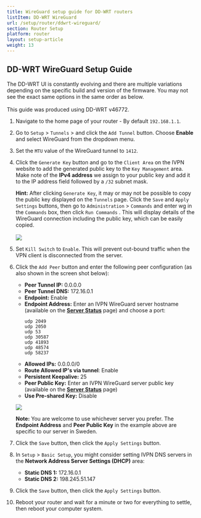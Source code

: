 ```yaml
---
title: WireGuard setup guide for DD-WRT routers
listItem: DD-WRT WireGuard
url: /setup/router/ddwrt-wireguard/
section: Router Setup
platform: router
layout: setup-article
weight: 13
---
```

## DD-WRT WireGuard Setup Guide

<div markdown="1" class="notice notice--warning">
The DD-WRT UI is constantly evolving and there are multiple variations depending on the specific build and version of the firmware. You may not see the exact same options in the same order as below.<br><br>
This guide was produced using DD-WRT v46772.
</div>

1.  Navigate to the home page of your router - By default `192.168.1.1`.

2.  Go to `Setup` > `Tunnels` > and click the `Add Tunnel` button. Choose **Enable** and select WireGuard from the dropdown menu.

3.  Set the `MTU` value of the WireGuard tunnel to `1412`. 

4.  Click the `Generate Key` button and go to the `Client Area` on the IVPN website to add the generated public key to the `Key Management` area. Make note of the **IPv4 address** we assign to your public key and add it to the IP address field followed by a `/32` subnet mask.

    <div markdown="1" class="notice notice--info">
    <strong>Hint:</strong> After clicking <code>Generate Key</code>, it may or may not be possible to copy the public key displayed on the <code>Tunnels</code> page. Click the <code>Save</code> and <code>Apply Settings</code> buttons, then go to <code>Administration</code>  > <code>Commands</code>  and enter wg in the <code>Commands</code>  box, then click <code>Run Commands</code> . This will display details of the WireGuard connection including the public key, which can be easily copied.<br><br>
    <img src="/images-static/uploads/install-openvpn-ddwrt-wireguard-010.png">
    </div>

5.  Set `Kill Switch` to `Enable`. This will prevent out-bound traffic when the VPN client is disconnected from the server.

6.  Click the `Add Peer` button and enter the following peer configuration (as also shown in the screen shot below):

    *   **Peer Tunnel IP:** 0.0.0.0
    *   **Peer Tunnel DNS:** 172.16.0.1
    *   **Endpoint:** Enable
    *   **Endpoint Address:** Enter an IVPN WireGuard server hostname (available on the **[Server Status](/status/)** page) and choose a port:
        ```
        udp 2049
        udp 2050
        udp 53
        udp 30587
        udp 41893
        udp 48574
        udp 58237
        ```
    *   **Allowed IPs:** 0.0.0.0/0
    *   **Route Allowed IP's via tunnel**: Enable
    *   **Persistent Keepalive:** 25
    *   **Peer Public Key:** Enter an IVPN WireGuard server public key (available on the **[Server Status](/status/)** page)
    *   **Use Pre-shared Key:** Disable

    ![](/images-static/uploads/install-openvpn-ddwrt-wireguard-020-2.png)

    <div markdown="1" class="notice notice--info">
    <strong>Note:</strong> You are welcome to use whichever server you prefer. The <strong>Endpoint Address</strong> and <strong>Peer Public Key</strong> in the example above are specific to our server in Sweden.
    </div>

7.  Click the `Save` button, then click the `Apply Settings` button.

8.  In `Setup` > `Basic Setup`, you might consider setting IVPN DNS servers in the **Network Address Server Settings (DHCP)** area:

    * **Static DNS 1:** 172.16.0.1
    * **Static DNS 2:** 198.245.51.147

9.  Click the `Save` button, then click the `Apply Settings` button.

10.  Reboot your router and wait for a minute or two for everything to settle, then reboot your computer system.
